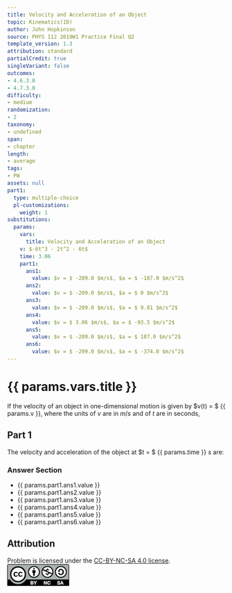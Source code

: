 ```yaml
---
title: Velocity and Acceleration of an Object
topic: Kinematics(1D)
author: John Hopkinson
source: PHYS 112 2019W1 Practice Final Q2
template_version: 1.3
attribution: standard
partialCredit: true
singleVariant: false
outcomes:
- 4.6.3.0
- 4.7.3.0
difficulty:
- medium
randomization:
- 2
taxonomy:
- undefined
span:
- chapter
length:
- average
tags:
- PW
assets: null
part1:
  type: multiple-choice
  pl-customizations:
    weight: 1
substitutions:
  params:
    vars:
      title: Velocity and Acceleration of an Object
    v: $-6t^3 - 2t^2 - 6t$
    time: 3.06
    part1:
      ans1:
        value: $v = $ -209.0 $m/s$, $a = $ -187.0 $m/s^2$
      ans2:
        value: $v = $ -209.0 $m/s$, $a = $ 0 $m/s^2$
      ans3:
        value: $v = $ -209.0 $m/s$, $a = $ 9.81 $m/s^2$
      ans4:
        value: $v = $ 3.06 $m/s$, $a = $ -93.5 $m/s^2$
      ans5:
        value: $v = $ -209.0 $m/s$, $a = $ 187.0 $m/s^2$
      ans6:
        value: $v = $ -209.0 $m/s$, $a = $ -374.0 $m/s^2$
---
```

# {{ params.vars.title }}
If the velocity of an object in one-dimensional motion is given by $v(t) = $ {{ params.v }}, where the units of $v$ are in $m/s$ and of $t$ are in seconds,

## Part 1

The velocity and acceleration of the object at $t = $ {{ params.time }} $s$ are:

### Answer Section

- {{ params.part1.ans1.value }}
- {{ params.part1.ans2.value }}
- {{ params.part1.ans3.value }}
- {{ params.part1.ans4.value }}
- {{ params.part1.ans5.value }}
- {{ params.part1.ans6.value }}

## Attribution

Problem is licensed under the [CC-BY-NC-SA 4.0 license](https://creativecommons.org/licenses/by-nc-sa/4.0/).<br> ![The Creative Commons 4.0 license requiring attribution-BY, non-commercial-NC, and share-alike-SA license.](https://raw.githubusercontent.com/firasm/bits/master/by-nc-sa.png)
